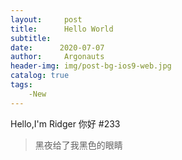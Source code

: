 ```yaml
---
layout:     post
title:      Hello World
subtitle:   
date:      2020-07-07
author:     Argonauts
header-img: img/post-bg-ios9-web.jpg
catalog: true
tags:
    -New
---
```

Hello,I'm Ridger
你好
#233
> 黑夜给了我黑色的眼睛
